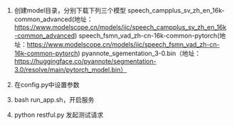 1. 创建model目录，分别下载下列三个模型
    speech_campplus_sv_zh_en_16k-common_advanced(地址：https://www.modelscope.cn/models/iic/speech_campplus_sv_zh_en_16k-common_advanced)
    speech_fsmn_vad_zh-cn-16k-common-pytorch(地址：https://www.modelscope.cn/models/iic/speech_fsmn_vad_zh-cn-16k-common-pytorch)
    pyannote_sgementation_3-0.bin（地址：https://huggingface.co/pyannote/segmentation-3.0/resolve/main/pytorch_model.bin）

2. 在config.py中设置参数

3. bash run_app.sh，开启服务

4. python restful.py 发起测试请求